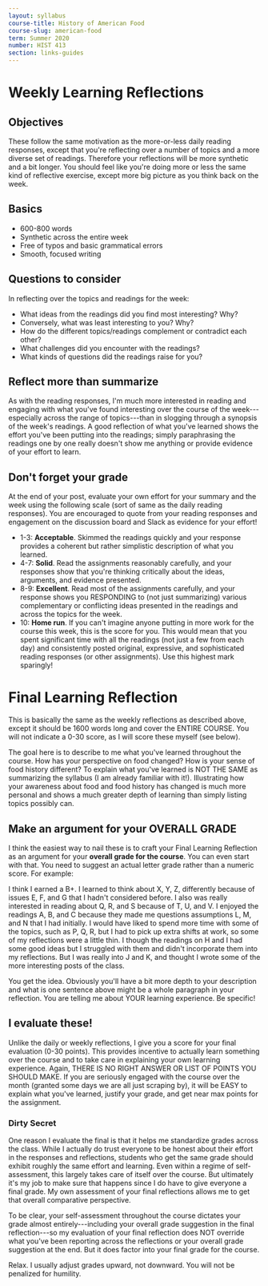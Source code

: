 ```yaml
---
layout: syllabus
course-title: History of American Food
course-slug: american-food
term: Summer 2020
number: HIST 413
section: links-guides
---
```


# Weekly Learning Reflections

## Objectives
These follow the same motivation as the more-or-less daily reading responses, except that you're reflecting over a number of topics and a more diverse set of readings. Therefore your reflections will be more synthetic and a bit longer. You should feel like you're doing more or less the same kind of reflective exercise, except more big picture as you think back on the week.

## Basics
- 600-800 words
- Synthetic across the entire week
- Free of typos and basic grammatical errors
- Smooth, focused writing

## Questions to consider
In reflecting over the topics and readings for the week:
- What ideas from the readings did you find most interesting? Why?
- Conversely, what was least interesting to you? Why?
- How do the different topics/readings complement or contradict each other?
- What challenges did you encounter with the readings?
- What kinds of questions did the readings raise for you?

## Reflect more than summarize
As with the reading responses, I'm much more interested in reading and engaging with what you've found interesting over the course of the week---especially across the range of topics---than in slogging through a synopsis of the week's readings. A good reflection of what you've learned shows the effort you've been putting into the readings; simply paraphrasing the readings one by one really doesn't show me anything or provide evidence of your effort to learn.

## Don't forget your grade
At the end of your post, evaluate your own effort for your summary and the week using the following scale (sort of same as the daily reading responses). You are encouraged to quote from your reading responses and engagement on the discussion board and Slack as evidence for your effort!

- 1-3: **Acceptable**. Skimmed the readings quickly and your response provides a coherent but rather simplistic description of what you learned.
- 4-7: **Solid**. Read the assignments reasonably carefully, and your responses show that you're thinking critically about the ideas, arguments, and evidence presented.
- 8-9: **Excellent**. Read most of the assignments carefully, and your response shows you RESPONDING to (not just summarizing) various complementary or conflicting ideas presented in the readings and across the topics for the week.
- 10: **Home run**. If you can't imagine anyone putting in more work for the course this week, this is the score for you. This would mean that you spent significant time with all the readings (not just a few from each day) and consistently posted original, expressive, and sophisticated reading responses (or other assignments). Use this highest mark sparingly!



# Final Learning Reflection
This is basically the same as the weekly reflections as described above, except it should be 1600 words long and cover the ENTIRE COURSE. You will not indicate a 0-30 score, as I will score these myself (see below).

The goal here is to describe to me what you've learned throughout the course. How has your perspective on food changed? How is your sense of food history different? To explain what you've learned is NOT THE SAME as summarizing the syllabus (I am already familiar with it!). Illustrating how your awareness about food and food history has changed is much more personal and shows a much greater depth of learning than simply listing topics possibly can.

## Make an argument for your OVERALL GRADE
I think the easiest way to nail these is to craft your Final Learning Reflection as an argument for your **overall grade for the course**. You can even start with that. You need to suggest an actual letter grade rather than a numeric score.  For example:

I think I earned a B+. I learned to think about X, Y, Z, differently because of issues E, F, and G that I hadn't considered before. I also was really interested in reading about Q, R, and S because of T, U, and V. I enjoyed the readings A, B, and C because they made me questions assumptions L, M, and N that I had initially. I would have liked to spend more time with some of the topics, such as P, Q, R, but I had to pick up extra shifts at work, so some of my reflections were a little thin. I though the readings on H and I had some good ideas but I struggled with them and didn't incorporate them into my reflections. But I was really into J and K, and thought I wrote some of the more interesting posts of the class.

You get the idea. Obviously you'll have a bit more depth to your description and what is one sentence above might be a whole paragraph in your reflection. You are telling me about YOUR learning experience. Be specific!

## I evaluate these!
Unlike the daily or weekly reflections, I give you a score for your final evaluation (0-30 points). This provides incentive to actually learn something over the course and to take care in explaining your own learning experience. Again, THERE IS NO RIGHT ANSWER OR LIST OF POINTS YOU SHOULD MAKE. If you are seriously engaged with the course over the month (granted some days we are all just scraping by), it will be EASY to explain what you've learned, justify your grade, and get near max points for the assignment.

### Dirty Secret
One reason I evaluate the final is that it helps me standardize grades across the class. While I actually do trust everyone to be honest about their effort in the responses and reflections, students who get the same grade should exhibit roughly the same effort and learning. Even within a regime of self-assessment, this largely takes care of itself over the course. But ultimately it's my job to make sure that happens since I do have to give everyone a final grade. My own assessment of your final reflections allows me to get that overall comparative perspective.

To be clear, your self-assessment throughout the course dictates your grade almost entirely---including your overall grade suggestion in the final reflection---so my evaluation of your final reflection does NOT override what you've been reporting across the reflections or your overall grade suggestion at the end. But it does factor into your final grade for the course.

Relax. I usually adjust grades upward, not downward. You will not be penalized for humility.
